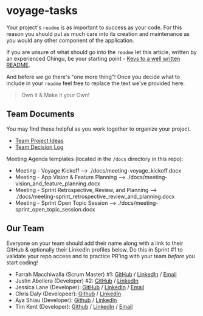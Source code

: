 # voyage-tasks

Your project's `readme` is as important to success as your code. For 
this reason you should put as much care into its creation and maintenance
as you would any other component of the application.

If you are unsure of what should go into the `readme` let this article,
written by an experienced Chingu, be your starting point - 
[Keys to a well written README](https://tinyurl.com/yk3wubft).

And before we go there's "one more thing"! Once you decide what to include
in your `readme` feel free to replace the text we've provided here.

> Own it & Make it your Own!

## Team Documents

You may find these helpful as you work together to organize your project.

- [Team Project Ideas](./docs/team_project_ideas.md)
- [Team Decision Log](./docs/team_decision_log.md)

Meeting Agenda templates (located in the `/docs` directory in this repo):

- Meeting - Voyage Kickoff --> ./docs/meeting-voyage_kickoff.docx
- Meeting - App Vision & Feature Planning --> ./docs/meeting-vision_and_feature_planning.docx
- Meeting - Sprint Retrospective, Review, and Planning --> ./docs/meeting-sprint_retrospective_review_and_planning.docx
- Meeting - Sprint Open Topic Session --> ./docs/meeting-sprint_open_topic_session.docx

## Our Team

Everyone on your team should add their name along with a link to their GitHub
& optionally their LinkedIn profiles below. Do this in Sprint #1 to validate
your repo access and to practice PR'ing with your team *before* you start
coding!

- Farrah Macchiwalla (Scrum Master) #1: [GitHub](https://github.com/fmachus) / [LinkedIn](https://www.linkedin.com/in/farrah-macchiwalla/) / [Email](farrah.macchiwalla@gmail.com)
- Justin Abellera (Developer) #2: [GitHub](https://github.com/j-abellera) / [LinkedIn](https://www.linkedin.com/in/justin-abellera/)
- Jessica Lane (Developer): [GitHub](https://github.com/jesslane94) / [LinkedIn](https://www.linkedin.com/in/jessicalane9794/) /  [Email](jesslane94@gmail.com)
- Chris Daly (Developeer): [Github](https://github.com/DalySoftware) / [LinkedIn](https://www.linkedin.com/in/chris-daly-89a6b255/)
- Aya Shiau (Developer): [Github](https://github.com/adbshiau) / [LinkedIn](https://www.linkedin.com/in/adbshiau/)
- Tim Kent (Developer): [Github](https://github.com/tdkent) / [LinkedIn](https://www.linkedin.com/in/timkent1/) / [Email](timkentdev@gmail.com)
